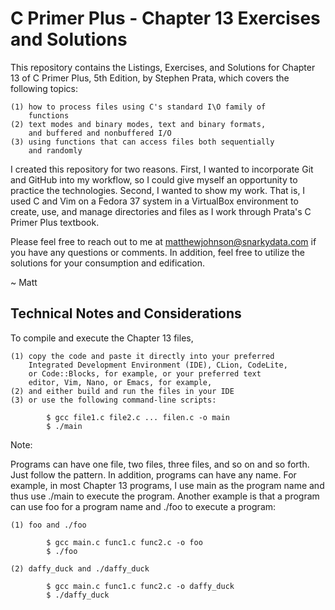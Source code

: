 # C Primer Plus - Chapter 13 Exercises and Solutions

This repository contains the Listings, Exercises, and Solutions
for Chapter 13 of C Primer Plus, 5th Edition, by Stephen Prata,
which covers the following topics:

    (1) how to process files using C's standard I\O family of
        functions
    (2) text modes and binary modes, text and binary formats,
        and buffered and nonbuffered I/O
    (3) using functions that can access files both sequentially
        and randomly

I created this repository for two reasons. First, I wanted to 
incorporate Git and GitHub into my workflow, so I could give
myself an opportunity to practice the technologies. Second, I
wanted to show my work. That is, I used C and Vim on a Fedora
37 system in a VirtualBox environment to create, use, and manage
directories and files as I work through Prata's C Primer Plus
textbook.

Please feel free to reach out to me at matthewjohnson@snarkydata.com
if you have any questions or comments. In addition, feel free to
utilize the solutions for your consumption and edification. 

~ Matt

Technical Notes and Considerations
------------------------------------------------------------------

To compile and execute the Chapter 13 files,

    (1) copy the code and paste it directly into your preferred
        Integrated Development Environment (IDE), CLion, CodeLite,
        or Code::Blocks, for example, or your preferred text
        editor, Vim, Nano, or Emacs, for example,
    (2) and either build and run the files in your IDE
    (3) or use the following command-line scripts:

            $ gcc file1.c file2.c ... filen.c -o main
            $ ./main

Note:

Programs can have one file, two files, three files, and so on and
so forth. Just follow the pattern. In addition, programs can have
any name. For example, in most Chapter 13 programs, I use main as
the program name and thus use ./main to execute the program. 
Another example is that a program can use foo for a program name
and ./foo to execute a program:

    (1) foo and ./foo

            $ gcc main.c func1.c func2.c -o foo
            $ ./foo

    (2) daffy_duck and ./daffy_duck

            $ gcc main.c func1.c func2.c -o daffy_duck
            $ ./daffy_duck


